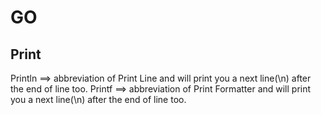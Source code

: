GO
========================
## Print

Println ==> abbreviation of Print Line and will print you a next line(\n) after the end of line too.
Printf ==> abbreviation of Print Formatter and will print you a next line(\n) after the end of line too.
